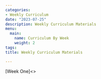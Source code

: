 ```yaml
---
categories:
- Weekly Curriculum
date: "2023-07-25"
description: Weekly Curriculum Materials
menu:
  main:
    name: Curriculum By Week
    weight: 2
tags: 
title: Weekly Curriculum Materials

---
```


[Week One]<> 